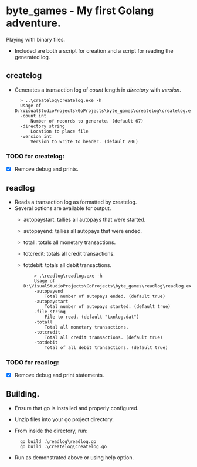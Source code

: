 # byte_games - My first Golang adventure.
Playing with binary files.
* Included are both a script for creation and a script for reading the generated log.

## createlog
* Generates a transaction log of *count* length in *directory* with *version*.

        > ..\createlog\createlog.exe -h
        Usage of D:\VisualStudioProjects\GoProjects\byte_games\createlog\createlog.exe:
        -count int
            Number of records to generate. (default 67)
        -directory string
            Location to place file
        -version int
            Version to write to header. (default 206)

### TODO for createlog: 
 - [x] Remove debug and prints.
    
## readlog
* Reads a transaction log as formatted by createlog. 
* Several options are available for output.
  * autopaystart: tallies all autopays that were started.
  * autopayend: tallies all autopays that were ended.
  * totall: totals all monetary transactions.
  * totcredit: totals all credit transactions.
  * totdebit: totals all debit transactions.

            > .\readlog\readlog.exe -h
            Usage of D:\VisualStudioProjects\GoProjects\byte_games\readlog\readlog.exe:
            -autopayend
                Total number of autopays ended. (default true)
            -autopaystart
                Total number of autopays started. (default true)
            -file string
                File to read. (default "txnlog.dat")
            -totall
                Total all monetary transactions.
            -totcredit
                Total all credit transactions. (default true)
            -totdebit
                Total of all debit transactions. (default true)
### TODO for readlog:
- [x] Remove debug and print statements.

## Building.
* Ensure that go is installed and properly configured. 
* Unzip files into your go project directory.
* From inside the directory, run:

        go build .\readlog\readlog.go
        go build .\createlog\createlog.go

* Run as demonstrated above or using help option.